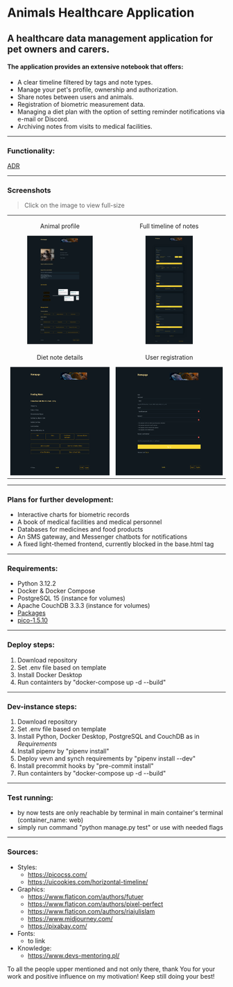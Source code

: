 # Animals Healthcare Application

## <strong> A healthcare data management application for pet owners and carers. </strong>


#### The application provides an extensive notebook that offers:
- A clear timeline filtered by tags and note types.
- Manage your pet's profile, ownership and authorization.
- Share notes between users and animals.
- Registration of biometric measurement data.
- Managing a diet plan with the option of setting reminder notifications via e-mail or Discord.
- Archiving notes from visits to medical facilities.

---
### Functionality:
[ADR](doc/01_adr_functionality.md)

---
### Screenshots
>Click on the image to view full-size

<div align="center">
  <table>
    <tr>
      <td align="center"><p>Animal profile</p><img src="AHC_app/static/media/readme_examples/Animal profile.png" height="250px"></td>
      <td align="center"><p>Full timeline of notes</p><img src="AHC_app/static/media/readme_examples/Full timeline of notes.png" height="250px"></td>
    </tr>
    <tr>
      <td align="center"><p>Diet note details</p><img src="AHC_app/static/media/readme_examples/Diet note details.png" height="250px"></td>
      <td align="center"><p>User registration</p><img src="AHC_app/static/media/readme_examples/User registration.png" height="250px"></td>
    </tr>
  </table>
</div>


---
### Plans for further development:

- Interactive charts for biometric records
- A book of medical facilities and medical personnel
- Databases for medicines and food products
- An SMS gateway, and Messenger chatbots for notifications
- A fixed light-themed frontend, currently blocked in the base.html <html> tag

---
### Requirements:
- Python 3.12.2
- Docker & Docker Compose
- PostgreSQL 15 (instance for volumes)
- Apache CouchDB 3.3.3 (instance for volumes)
- [Packages](AHC_app/Pipfile)
- [pico-1.5.10](https://github.com/picocss/pico/archive/refs/tags/v1.5.10.zip)

---
### Deploy steps:
1. Download repository
2. Set .env file based on template
3. Install Docker Desktop
4. Run containters by "docker-compose up -d --build"

---
### Dev-instance steps:
1. Download repository
2. Set .env file based on template
3. Install Python, Docker Desktop, PostgreSQL and CouchDB as in _Requirements_
4. Install pipenv by "pipenv install"
5. Deploy vevn and synch requirements by "pipenv install --dev"
6. Install precommit hooks by "pre-commit install"
7. Run containters by "docker-compose up -d --build"

---
### Test running:
- by now tests are only reachable by terminal in main container's terminal (container_name: web)
- simply run command "python manage.py test" or use with needed flags

---
### Sources:

* Styles:
  * https://picocss.com/
  * https://uicookies.com/horizontal-timeline/
* Graphics:
  * https://www.flaticon.com/authors/futuer
  * https://www.flaticon.com/authors/pixel-perfect
  * https://www.flaticon.com/authors/riajulislam
  * https://www.midjourney.com/
  * https://pixabay.com/
* Fonts:
  * to link
* Knowledge:
  * https://www.devs-mentoring.pl/


To all the people upper mentioned and not only there,
thank You for your work and positive influence on my motivation!
Keep still doing your best!
